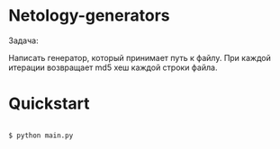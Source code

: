 # Netology-generators

Задача:

Написать генератор, который принимает путь к файлу.
При каждой итерации возвращает md5 хеш каждой строки файла.

# Quickstart

```#!bash

$ python main.py

```
